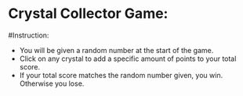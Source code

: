 # Crystal Collector Game:
 
 #Instruction:
 * You will be given a random number at the start of the game.
 * Click on any crystal to add a specific amount of points to your total score.
 * If your total score matches the random number given, you win. Otherwise you lose.
 







